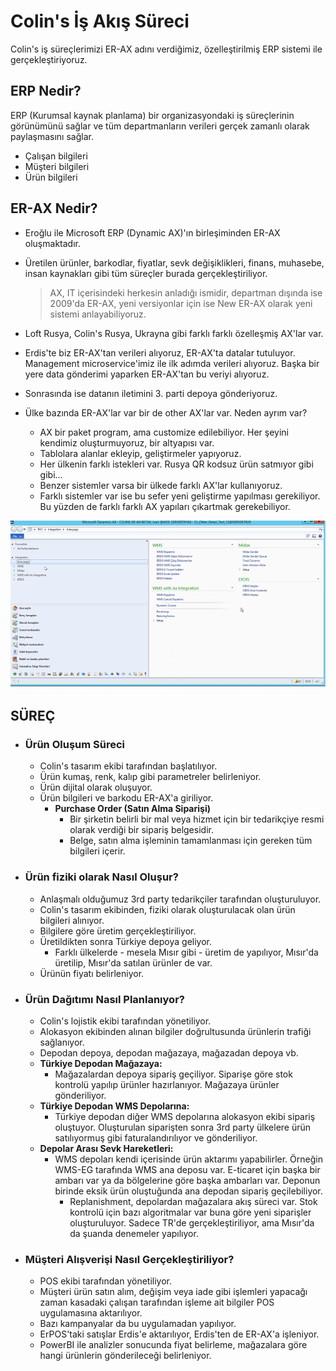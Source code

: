 # Colin's İş Akış Süreci

Colin's iş süreçlerimizi ER-AX adını verdiğimiz, özelleştirilmiş ERP sistemi ile gerçekleştiriyoruz.

## ERP Nedir?

ERP (Kurumsal kaynak planlama) bir organizasyondaki iş süreçlerinin görünümünü sağlar ve tüm departmanların verileri gerçek zamanlı olarak paylaşmasını sağlar.

- Çalışan bilgileri
- Müşteri bilgileri
- Ürün bilgileri

## ER-AX Nedir?

- Eroğlu ile Microsoft ERP (Dynamic AX)'ın birleşiminden ER-AX oluşmaktadır.
- Üretilen ürünler, barkodlar, fiyatlar, sevk değişiklikleri, finans, muhasebe, insan kaynakları gibi tüm süreçler burada gerçekleştiriliyor.
  > AX, IT içerisindeki herkesin anladığı ismidir, departman dışında ise 2009'da ER-AX, yeni versiyonlar için ise New ER-AX olarak yeni sistemi anlayabiliyoruz.
- Loft Rusya, Colin's Rusya, Ukrayna gibi farklı farklı özelleşmiş AX'lar var.

- Erdis'te biz ER-AX'tan verileri alıyoruz, ER-AX'ta datalar tutuluyor. Management microservice'imiz ile ilk adımda verileri alıyoruz. Başka bir yere data gönderimi yaparken ER-AX'tan bu veriyi alıyoruz.
- Sonrasında ise datanın iletimini 3. parti depoya gönderiyoruz.

- Ülke bazında ER-AX'lar var bir de other AX'lar var. Neden ayrım var?
  - AX bir paket program, ama customize edilebiliyor. Her şeyini kendimiz oluşturmuyoruz, bir altyapısı var.
  - Tablolara alanlar ekleyip, geliştirmeler yapıyoruz.
  - Her ülkenin farklı istekleri var. Rusya QR kodsuz ürün satmıyor gibi gibi...
  - Benzer sistemler varsa bir ülkede farklı AX'lar kullanıyoruz.
  - Farklı sistemler var ise bu sefer yeni geliştirme yapılması gerekiliyor. Bu yüzden de farklı farklı AX yapıları çıkartmak gerekebiliyor.

![](ax.png)

## SÜREÇ

- ### **Ürün Oluşum Süreci**

  - Colin's tasarım ekibi tarafından başlatılıyor.
  - Ürün kumaş, renk, kalıp gibi parametreler belirleniyor.
  - Ürün dijital olarak oluşuyor.
  - Ürün bilgileri ve barkodu ER-AX'a giriliyor.
    - **Purchase Order (Satın Alma Siparişi)**
      - Bir şirketin belirli bir mal veya hizmet için bir tedarikçiye resmi olarak verdiği bir sipariş belgesidir.
      - Belge, satın alma işleminin tamamlanması için gereken tüm bilgileri içerir.

- ### **Ürün fiziki olarak Nasıl Oluşur?**

  - Anlaşmalı olduğumuz 3rd party tedarikçiler tarafından oluşturuluyor.
  - Colin's tasarım ekibinden, fiziki olarak oluşturulacak olan ürün bilgileri alınıyor.
  - Bilgilere göre üretim gerçekleştiriliyor.
  - Üretildikten sonra Türkiye depoya geliyor.
    - Farklı ülkelerde - mesela Mısır gibi - üretim de yapılıyor, Mısır'da üretilip, Mısır'da satılan ürünler de var.
  - Ürünün fiyatı belirleniyor.

- ### **Ürün Dağıtımı Nasıl Planlanıyor?**

  - Colin's lojistik ekibi tarafından yönetiliyor.
  - Alokasyon ekibinden alınan bilgiler doğrultusunda ürünlerin trafiği sağlanıyor.
  - Depodan depoya, depodan mağazaya, mağazadan depoya vb.
  - **Türkiye Depodan Mağazaya:**
    - Mağazalardan depoya sipariş geçiliyor. Siparişe göre stok kontrolü yapılıp ürünler hazırlanıyor. Mağazaya ürünler gönderiliyor.
  - **Türkiye Depodan WMS Depolarına:**
    - Türkiye depodan diğer WMS depolarına alokasyon ekibi sipariş oluştuyor. Oluşturulan siparişten sonra 3rd party ülkelere ürün satılıyormuş gibi faturalandırılıyor ve gönderiliyor.
  - **Depolar Arası Sevk Hareketleri:**
    - WMS depoları kendi içerisinde ürün aktarımı yapabilirler. Örneğin WMS-EG tarafında WMS ana deposu var. E-ticaret için başka bir ambarı var ya da bölgelerine göre başka ambarları var. Deponun birinde eksik ürün oluştuğunda ana depodan sipariş geçilebiliyor.
      - Replanishment, depolardan mağazalara akış süreci var. Stok kontrolü için bazı algoritmalar var buna göre yeni siparişler oluşturuluyor. Sadece TR'de gerçekleştiriliyor, ama Mısır'da da şuanda denemeler yapılıyor.

- ### **Müşteri Alışverişi Nasıl Gerçekleştiriliyor?**
  - POS ekibi tarafından yönetiliyor.
  - Müşteri ürün satın alım, değişim veya iade gibi işlemleri yapacağı zaman kasadaki çalışan tarafından işleme ait bilgiler POS uygulamasına aktarılıyor.
  - Bazı kampanyalar da bu uygulamadan yapılıyor.
  - ErPOS'taki satışlar Erdis'e aktarılıyor, Erdis'ten de ER-AX'a işleniyor.
  - PowerBI ile analizler sonucunda fiyat belirleme, mağazalara göre hangi ürünlerin gönderileceği belirleniyor.
